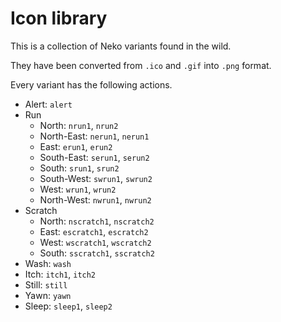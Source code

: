 # Icon library

This is a collection of Neko variants found in the wild.

They have been converted from `.ico` and `.gif` into `.png` format.

Every variant has the following actions.

- Alert: `alert` 
- Run
  - North: `nrun1`, `nrun2`
  - North-East: `nerun1`, `nerun1`
  - East: `erun1`, `erun2`
  - South-East: `serun1`, `serun2`
  - South: `srun1`, `srun2`
  - South-West: `swrun1`, `swrun2`
  - West: `wrun1`, `wrun2`
  - North-West: `nwrun1`, `nwrun2`
- Scratch
  - North: `nscratch1`, `nscratch2`
  - East: `escratch1`, `escratch2`
  - West: `wscratch1`, `wscratch2`
  - South: `sscratch1`, `sscratch2`
- Wash: `wash`
- Itch: `itch1`, `itch2`
- Still: `still`
- Yawn: `yawn`
- Sleep: `sleep1`, `sleep2`
